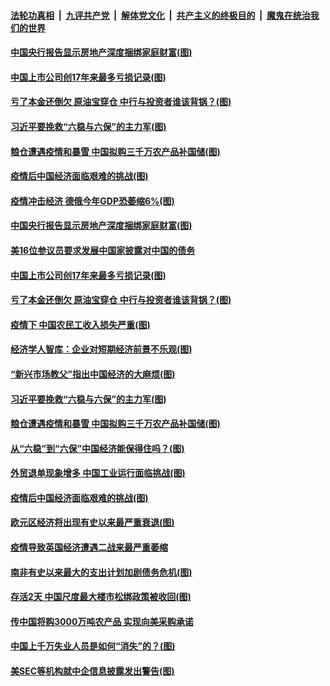 ####  [法轮功真相](../../../../basic/blob/master/README.md?t=04250001) &nbsp;|&nbsp; [九评共产党](../../../../9ping.md/blob/master/README.md?t=04250001) &nbsp;|&nbsp; [解体党文化](../../../../jtdwh.md/blob/master/README.md?t=04250001)  &nbsp;|&nbsp; [共产主义的终极目的](../../../../gczydzjmd.md/blob/master/README.md?t=04250001) &nbsp;|&nbsp; [魔鬼在统治我们的世界](../../../../mgztzwmdsj.md/blob/master/README.md?t=04250001) 

#### [中国央行报告显示房地产深度捆绑家庭财富(图)](../pages/p5/930961.md?t=04250001) 

#### [中国上市公司创17年来最多亏损记录(图)](../pages/p5/930949.md?t=04250001) 

#### [亏了本金还倒欠 原油宝穿仓 中行与投资者谁该背锅？(图)](../pages/p5/930868.md?t=04250001) 

#### [习近平要挽救“六稳与六保”的主力军(图)](../pages/p5/930829.md?t=04250001) 

#### [粮仓遭遇疫情和暴雪 中国拟购三千万农产品补国储(图)](../pages/p5/930846.md?t=04250001) 

#### [疫情后中国经济面临艰难的挑战(图)](../pages/p5/930865.md?t=04250001) 

#### [疫情冲击经济 德俄今年GDP恐萎缩6%(图)](../pages/p5/930969.md?t=04250001) 

#### [中国央行报告显示房地产深度捆绑家庭财富(图)](../pages/p5/930961.md?t=04250001) 

#### [美16位参议员要求发展中国家披露对中国的债务](../pages/p5/930954.md?t=04250001) 

#### [中国上市公司创17年来最多亏损记录(图)](../pages/p5/930949.md?t=04250001) 

#### [亏了本金还倒欠 原油宝穿仓 中行与投资者谁该背锅？(图)](../pages/p5/930868.md?t=04250001) 

#### [疫情下 中国农民工收入损失严重(图)](../pages/p5/930935.md?t=04250001) 

#### [经济学人智库：企业对短期经济前景不乐观(图)](../pages/p5/930934.md?t=04250001) 

#### [“新兴市场教父”指出中国经济的大麻烦(图)](../pages/p5/930850.md?t=04250001) 

#### [习近平要挽救“六稳与六保”的主力军(图)](../pages/p5/930829.md?t=04250001) 

#### [粮仓遭遇疫情和暴雪 中国拟购三千万农产品补国储(图)](../pages/p5/930846.md?t=04250001) 

#### [从“六稳”到“六保”中国经济能保得住吗？(图)](../pages/p5/930870.md?t=04250001) 

#### [外贸退单现象增多 中国工业运行面临挑战(图)](../pages/p5/930866.md?t=04250001) 

#### [疫情后中国经济面临艰难的挑战(图)](../pages/p5/930865.md?t=04250001) 

#### [欧元区经济将出现有史以来最严重衰退(图)](../pages/p5/930844.md?t=04250001) 

#### [疫情导致英国经济遭遇二战来最严重萎缩](../pages/p5/930842.md?t=04250001) 

#### [南非有史以来最大的支出计划加剧债务危机(图)](../pages/p5/930840.md?t=04250001) 

#### [存活2天 中国尺度最大楼市松绑政策被收回(图)](../pages/p5/930826.md?t=04250001) 

#### [传中国将购3000万吨农产品 实现向美采购承诺](../pages/p5/930819.md?t=04250001) 

#### [中国上千万失业人员是如何“消失”的？(图)](../pages/p5/930818.md?t=04250001) 

#### [美SEC等机构就中企信息披露发出警告(图)](../pages/p5/930791.md?t=04250001) 

